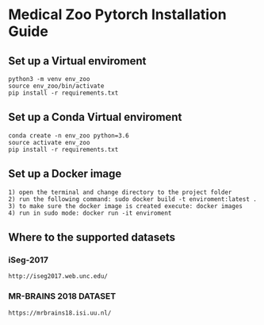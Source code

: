 # Medical Zoo Pytorch Installation Guide


## Set up a Virtual enviroment
```
python3 -m venv env_zoo
source env_zoo/bin/activate
pip install -r requirements.txt
```

## Set up a Conda Virtual enviroment
```
conda create -n env_zoo python=3.6
source activate env_zoo
pip install -r requirements.txt
```

## Set up a Docker image
```
1) open the terminal and change directory to the project folder
2) run the following command: sudo docker build -t enviroment:latest .
3) to make sure the docker image is created execute: docker images
4) run in sudo mode: docker run -it enviroment
```


## Where to the supported datasets

### iSeg-2017
```
http://iseg2017.web.unc.edu/
```
### MR-BRAINS 2018 DATASET
```
https://mrbrains18.isi.uu.nl/
```

